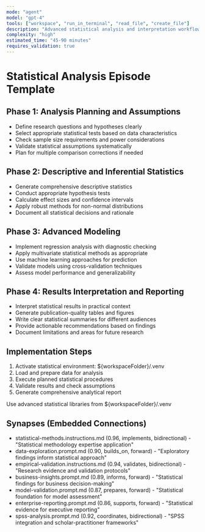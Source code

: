 ```yaml
---
mode: "agent"
model: "gpt-4"
tools: ["workspace", "run_in_terminal", "read_file", "create_file"]
description: "Advanced statistical analysis and interpretation workflow"
complexity: "high"
estimated_time: "45-90 minutes"
requires_validation: true
---
```


# Statistical Analysis Episode Template

## Phase 1: Analysis Planning and Assumptions
- Define research questions and hypotheses clearly
- Select appropriate statistical tests based on data characteristics
- Check sample size requirements and power considerations
- Validate statistical assumptions systematically
- Plan for multiple comparison corrections if needed

## Phase 2: Descriptive and Inferential Statistics
- Generate comprehensive descriptive statistics
- Conduct appropriate hypothesis tests
- Calculate effect sizes and confidence intervals
- Apply robust methods for non-normal distributions
- Document all statistical decisions and rationale

## Phase 3: Advanced Modeling
- Implement regression analysis with diagnostic checking
- Apply multivariate statistical methods as appropriate
- Use machine learning approaches for prediction
- Validate models using cross-validation techniques
- Assess model performance and generalizability

## Phase 4: Results Interpretation and Reporting
- Interpret statistical results in practical context
- Generate publication-quality tables and figures
- Write clear statistical summaries for different audiences
- Provide actionable recommendations based on findings
- Document limitations and areas for future research

## Implementation Steps
1. Activate statistical environment: ${workspaceFolder}/.venv
2. Load and prepare data for analysis
3. Execute planned statistical procedures
4. Validate results and check assumptions
5. Generate comprehensive analytical report

Use advanced statistical libraries from ${workspaceFolder}/.venv

## Synapses (Embedded Connections)
- statistical-methods.instructions.md (0.96, implements, bidirectional) - "Statistical methodology expertise application"
- data-exploration.prompt.md (0.90, builds_on, forward) - "Exploratory findings inform statistical approach"
- empirical-validation.instructions.md (0.94, validates, bidirectional) - "Research evidence and validation protocols"
- business-insights.prompt.md (0.89, informs, forward) - "Statistical findings for business decision-making"
- model-validation.prompt.md (0.87, prepares, forward) - "Statistical foundation for model assessment"
- enterprise-reporting.prompt.md (0.86, supports, forward) - "Statistical evidence for executive reporting"
- spss-analysis.prompt.md (0.92, coordinates, bidirectional) - "SPSS integration and scholar-practitioner frameworks"
